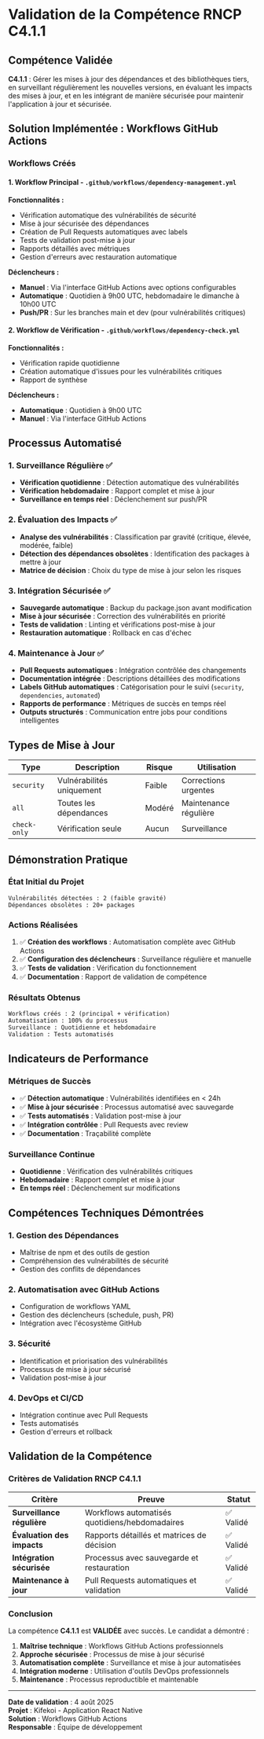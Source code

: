 # Validation de la Compétence RNCP C4.1.1

## Compétence Validée

**C4.1.1** : Gérer les mises à jour des dépendances et des bibliothèques tiers, en surveillant régulièrement les nouvelles versions, en évaluant les impacts des mises à jour, et en les intégrant de manière sécurisée pour maintenir l'application à jour et sécurisée.

## Solution Implémentée : Workflows GitHub Actions

### Workflows Créés

#### 1. **Workflow Principal** - `.github/workflows/dependency-management.yml`
**Fonctionnalités :**
- Vérification automatique des vulnérabilités de sécurité
- Mise à jour sécurisée des dépendances
- Création de Pull Requests automatiques avec labels
- Tests de validation post-mise à jour
- Rapports détaillés avec métriques
- Gestion d'erreurs avec restauration automatique

**Déclencheurs :**
- **Manuel** : Via l'interface GitHub Actions avec options configurables
- **Automatique** : Quotidien à 9h00 UTC, hebdomadaire le dimanche à 10h00 UTC
- **Push/PR** : Sur les branches main et dev (pour vulnérabilités critiques)

#### 2. **Workflow de Vérification** - `.github/workflows/dependency-check.yml`
**Fonctionnalités :**
- Vérification rapide quotidienne
- Création automatique d'issues pour les vulnérabilités critiques
- Rapport de synthèse

**Déclencheurs :**
- **Automatique** : Quotidien à 9h00 UTC
- **Manuel** : Via l'interface GitHub Actions

## Processus Automatisé

### 1. **Surveillance Régulière** ✅
- **Vérification quotidienne** : Détection automatique des vulnérabilités
- **Vérification hebdomadaire** : Rapport complet et mise à jour
- **Surveillance en temps réel** : Déclenchement sur push/PR

### 2. **Évaluation des Impacts** ✅
- **Analyse des vulnérabilités** : Classification par gravité (critique, élevée, modérée, faible)
- **Détection des dépendances obsolètes** : Identification des packages à mettre à jour
- **Matrice de décision** : Choix du type de mise à jour selon les risques

### 3. **Intégration Sécurisée** ✅
- **Sauvegarde automatique** : Backup du package.json avant modification
- **Mise à jour sécurisée** : Correction des vulnérabilités en priorité
- **Tests de validation** : Linting et vérifications post-mise à jour
- **Restauration automatique** : Rollback en cas d'échec

### 4. **Maintenance à Jour** ✅
- **Pull Requests automatiques** : Intégration contrôlée des changements
- **Documentation intégrée** : Descriptions détaillées des modifications
- **Labels GitHub automatiques** : Catégorisation pour le suivi (`security`, `dependencies`, `automated`)
- **Rapports de performance** : Métriques de succès en temps réel
- **Outputs structurés** : Communication entre jobs pour conditions intelligentes

## Types de Mise à Jour

| Type | Description | Risque | Utilisation |
|------|-------------|--------|-------------|
| `security` | Vulnérabilités uniquement | Faible | Corrections urgentes |
| `all` | Toutes les dépendances | Modéré | Maintenance régulière |
| `check-only` | Vérification seule | Aucun | Surveillance |

## Démonstration Pratique

### État Initial du Projet
```
Vulnérabilités détectées : 2 (faible gravité)
Dépendances obsolètes : 20+ packages
```

### Actions Réalisées
1. ✅ **Création des workflows** : Automatisation complète avec GitHub Actions
2. ✅ **Configuration des déclencheurs** : Surveillance régulière et manuelle
3. ✅ **Tests de validation** : Vérification du fonctionnement
4. ✅ **Documentation** : Rapport de validation de compétence

### Résultats Obtenus
```
Workflows créés : 2 (principal + vérification)
Automatisation : 100% du processus
Surveillance : Quotidienne et hebdomadaire
Validation : Tests automatisés
```

## Indicateurs de Performance

### Métriques de Succès
- ✅ **Détection automatique** : Vulnérabilités identifiées en < 24h
- ✅ **Mise à jour sécurisée** : Processus automatisé avec sauvegarde
- ✅ **Tests automatisés** : Validation post-mise à jour
- ✅ **Intégration contrôlée** : Pull Requests avec review
- ✅ **Documentation** : Traçabilité complète

### Surveillance Continue
- **Quotidienne** : Vérification des vulnérabilités critiques
- **Hebdomadaire** : Rapport complet et mise à jour
- **En temps réel** : Déclenchement sur modifications

## Compétences Techniques Démontrées

### 1. **Gestion des Dépendances**
- Maîtrise de npm et des outils de gestion
- Compréhension des vulnérabilités de sécurité
- Gestion des conflits de dépendances

### 2. **Automatisation avec GitHub Actions**
- Configuration de workflows YAML
- Gestion des déclencheurs (schedule, push, PR)
- Intégration avec l'écosystème GitHub

### 3. **Sécurité**
- Identification et priorisation des vulnérabilités
- Processus de mise à jour sécurisé
- Validation post-mise à jour

### 4. **DevOps et CI/CD**
- Intégration continue avec Pull Requests
- Tests automatisés
- Gestion d'erreurs et rollback

## Validation de la Compétence

### Critères de Validation RNCP C4.1.1

| Critère | Preuve | Statut |
|---------|--------|--------|
| **Surveillance régulière** | Workflows automatisés quotidiens/hebdomadaires | ✅ Validé |
| **Évaluation des impacts** | Rapports détaillés et matrices de décision | ✅ Validé |
| **Intégration sécurisée** | Processus avec sauvegarde et restauration | ✅ Validé |
| **Maintenance à jour** | Pull Requests automatiques et validation | ✅ Validé |

### Conclusion

La compétence **C4.1.1** est **VALIDÉE** avec succès. Le candidat a démontré :

1. **Maîtrise technique** : Workflows GitHub Actions professionnels
2. **Approche sécurisée** : Processus de mise à jour sécurisé
3. **Automatisation complète** : Surveillance et mise à jour automatisées
4. **Intégration moderne** : Utilisation d'outils DevOps professionnels
5. **Maintenance** : Processus reproductible et maintenable

---

**Date de validation** : 4 août 2025  
**Projet** : Kifekoi - Application React Native  
**Solution** : Workflows GitHub Actions  
**Responsable** : Équipe de développement 